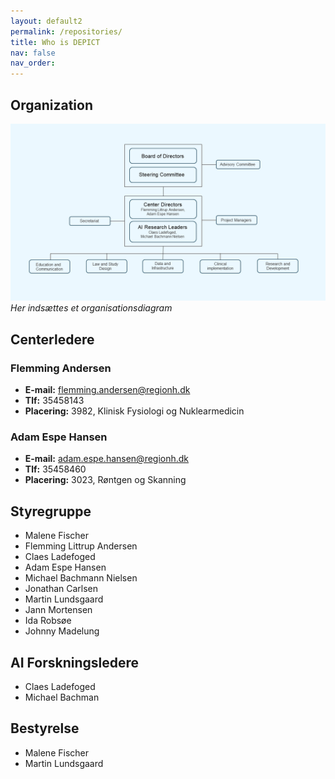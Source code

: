 ```yaml
---
layout: default2
permalink: /repositories/
title: Who is DEPICT
nav: false
nav_order: 
---
```


## Organization

![Organizational Diagram](/assets/img/Organisationsdiagram.png)
*Her indsættes et organisationsdiagram*

## Centerledere

### Flemming Andersen
- **E-mail:** flemming.andersen@regionh.dk
- **Tlf:** 35458143
- **Placering:** 3982, Klinisk Fysiologi og Nuklearmedicin

### Adam Espe Hansen
- **E-mail:** adam.espe.hansen@regionh.dk
- **Tlf:** 35458460
- **Placering:** 3023, Røntgen og Skanning

## Styregruppe

- Malene Fischer
- Flemming Littrup Andersen
- Claes Ladefoged
- Adam Espe Hansen
- Michael Bachmann Nielsen
- Jonathan Carlsen
- Martin Lundsgaard
- Jann Mortensen
- Ida Robsøe
- Johnny Madelung

## AI Forskningsledere

- Claes Ladefoged
- Michael Bachman

## Bestyrelse

- Malene Fischer
- Martin Lundsgaard
